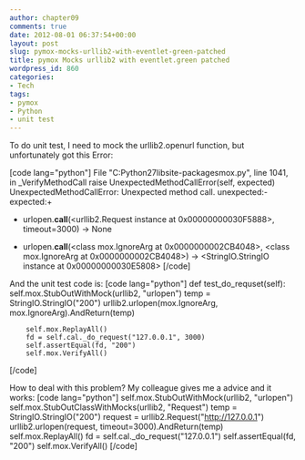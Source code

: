 ```yaml
---
author: chapter09
comments: true
date: 2012-08-01 06:37:54+00:00
layout: post
slug: pymox-mocks-urllib2-with-eventlet-green-patched
title: pymox Mocks urllib2 with eventlet.green patched
wordpress_id: 860
categories:
- Tech
tags:
- pymox
- Python
- unit test
---
```


To do unit test, I need to mock the urllib2.openurl function, but unfortunately got this Error:

[code lang="python"]
File "C:Python27libsite-packagesmox.py", line 1041, in _VerifyMethodCall
    raise UnexpectedMethodCallError(self, expected)
UnexpectedMethodCallError: Unexpected method call.  unexpected:-  expected:+
- urlopen.__call__(<urllib2.Request instance at 0x00000000030F5888>, timeout=3000) -> None
+ urlopen.__call__(<class mox.IgnoreArg at 0x0000000002CB4048>, <class mox.IgnoreArg at 0x0000000002CB4048>) -> <StringIO.StringIO instance at 0x00000000030E5808>
[/code]

And the unit test code is:
[code lang="python"]
def test_do_requset(self):
        self.mox.StubOutWithMock(urllib2, "urlopen")
        temp = StringIO.StringIO("200")
        urllib2.urlopen(mox.IgnoreArg, mox.IgnoreArg).AndReturn(temp)

        self.mox.ReplayAll()
        fd = self.cal._do_request("127.0.0.1", 3000)
        self.assertEqual(fd, "200")
        self.mox.VerifyAll()
[/code]

How to deal with this problem?
My colleague gives me a advice and it works:
[code lang="python"]
self.mox.StubOutWithMock(urllib2, "urlopen")
        self.mox.StubOutClassWithMocks(urllib2, "Request")
        temp = StringIO.StringIO("200")
        request = urllib2.Request("http://127.0.0.1")
        urllib2.urlopen(request, timeout=3000).AndReturn(temp)
        self.mox.ReplayAll()
        fd = self.cal._do_request("127.0.0.1")
        self.assertEqual(fd, "200")
        self.mox.VerifyAll()
[/code] 


